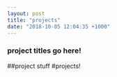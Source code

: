 ```yaml
---
layout: post
title: "projects"
date: "2018-10-05 12:04:35 +1000"
---
```

### project titles go here!
##project stuff
#projects!
